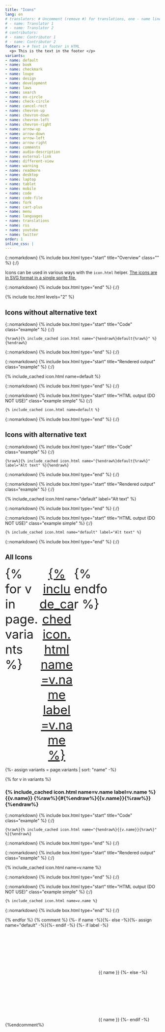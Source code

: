 ```yaml
---
title: "Icons"
lang: en
# translators: # Uncomment (remove #) for translations, one - name line per translator.
# - name: Translator 1
# - name: Translator 2
# contributors:
# - name: Contributor 1
# - name: Contributor 2
footer: > # Text in footer in HTML
  <p> This is the text in the footer </p>
variants:
- name: default
- name: book
- name: checkmark
- name: loupe
- name: design
- name: development
- name: laws
- name: search
- name: ex-circle
- name: check-circle
- name: cancel-rect
- name: chevron-up
- name: chevron-down
- name: chevron-left
- name: chevron-right
- name: arrow-up
- name: arrow-down
- name: arrow-left
- name: arrow-right
- name: comments
- name: audio-description
- name: external-link
- name: different-view
- name: warning
- name: readmore
- name: desktop
- name: laptop
- name: tablet
- name: mobile
- name: code
- name: code-file
- name: fork
- name: cart-plus
- name: menu
- name: languages
- name: translations
- name: rss
- name: youtube
- name: twitter
order: 1
inline_css: |
---
```


{::nomarkdown}
{% include box.html type="start" title="Overview" class="" %}
{:/}

Icons can be used in various ways with the `icon.html` helper. <a href="https://github.com/w3c/wai-website-theme/blob/master/assets/images/icons.svg">The icons are in SVG format in a single sprite file.</a>

{::nomarkdown}
{% include box.html type="end" %}
{:/}

{% include toc.html levels="2" %}

## Icons without alternative text

{::nomarkdown}
{% include box.html type="start" title="Code" class="example" %}
{:/}

```liquid
{%raw%}{% include_cached icon.html name="{%endraw%}default{%raw%}" %}{%endraw%}
```

{::nomarkdown}
{% include box.html type="end" %}
{:/}


{::nomarkdown}
{% include box.html type="start" title="Rendered output" class="example" %}
{:/}

{% include_cached icon.html name=default %}

{::nomarkdown}
{% include box.html type="end" %}
{:/}

{::nomarkdown}
{% include box.html type="start" title="HTML output (DO NOT USE)" class="example simple" %}
{:/}

```html
{% include_cached icon.html name=default %}
```

{::nomarkdown}
{% include box.html type="end" %}
{:/}

## Icons with alternative text

{::nomarkdown}
{% include box.html type="start" title="Code" class="example" %}
{:/}

```liquid
{%raw%}{% include_cached icon.html name="{%endraw%}default{%raw%}" label="Alt text" %}{%endraw%}
```

{::nomarkdown}
{% include box.html type="end" %}
{:/}


{::nomarkdown}
{% include box.html type="start" title="Rendered output" class="example" %}
{:/}

{% include_cached icon.html name="default" label="Alt text" %}

{::nomarkdown}
{% include box.html type="end" %}
{:/}

{::nomarkdown}
{% include box.html type="start" title="HTML output (DO NOT USE)" class="example simple" %}
{:/}

```html
{% include_cached icon.html name="default" label="Alt text" %}
```

{::nomarkdown}
{% include box.html type="end" %}
{:/}


## All Icons

<ul style="font-size: 2.5rem; display:grid; grid-template-columns: repeat(auto-fit, minmax(2.5rem, 7rem)); margin: 0;padding: 0;">
{% for v in page.variants %}
  <li style="list-style: none;"><a href="#{{v.name}}" style="display:block; width: 100%; text-align: center;">{% include_cached icon.html name=v.name label=v.name %}</a></li>
{% endfor %}
</ul>

{%- assign variants = page.variants | sort: "name" -%}

{% for v in variants %}

### {% include_cached icon.html name=v.name label=v.name %} {{v.name}} {%raw%}{#{%endraw%}{{v.name}}{%raw%}}{%endraw%}

{::nomarkdown}
{% include box.html type="start" title="Code" class="example" %}
{:/}

```liquid
{%raw%}{% include_cached icon.html name="{%endraw%}{{v.name}}{%raw%}" %}{%endraw%}
```

{::nomarkdown}
{% include box.html type="end" %}
{:/}


{::nomarkdown}
{% include box.html type="start" title="Rendered output" class="example" %}
{:/}

{% include_cached icon.html name=v.name %}

{::nomarkdown}
{% include box.html type="end" %}
{:/}

{::nomarkdown}
{% include box.html type="start" title="HTML output (DO NOT USE)" class="example simple" %}
{:/}

```html
{% include_cached icon.html name=v.name %}
```

{::nomarkdown}
{% include box.html type="end" %}
{:/}

{% endfor %}
{% comment %}
{%- if name -%}{%- else -%}{%- assign name="default" -%}{%- endif -%}
{%- if label -%}
<svg aria-label="{{ label }}" class="icon-{{ name }} {{class}}"><use xlink:href="{{ "/assets/images/icons.svg" | path }}#icon-{{ name }}"></use></svg> {{ name }}
{%- else -%}
<svg aria-hidden="true" class="icon-{{ name }} {{class}}"><use xlink:href="{{ "/assets/images/icons.svg" | path }}#icon-{{ name }}"></use></svg> {{ name }}
{%- endif -%}
{%endcomment%}